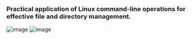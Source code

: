 ### Practical application of Linux command-line operations for effective file and directory management.

![image](https://github.com/user-attachments/assets/f03f8e4e-29fc-4261-afb2-ba59c0eaf07d)
![image](https://github.com/user-attachments/assets/e283ff0c-e492-4b1a-8096-e1dae2fbb925)
